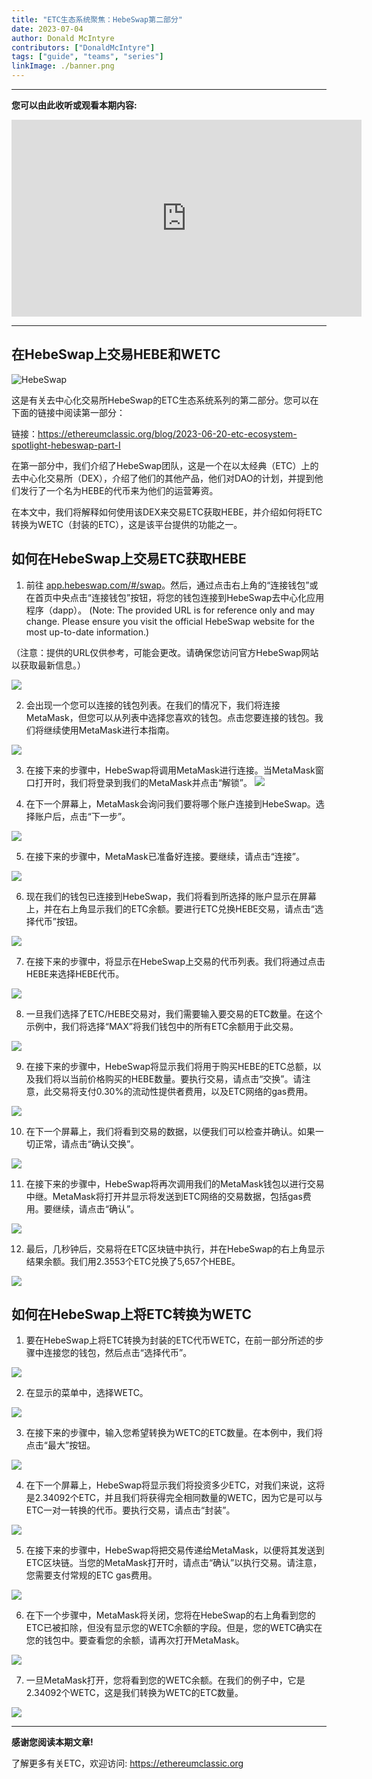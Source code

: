 ```yaml
---
title: "ETC生态系统聚焦：HebeSwap第二部分"
date: 2023-07-04
author: Donald McIntyre
contributors: ["DonaldMcIntyre"]
tags: ["guide", "teams", "series"]
linkImage: ./banner.png
---
```


---
**您可以由此收听或观看本期内容:**

<iframe width="560" height="315" src="https://www.youtube.com/embed/xYpgq4Q7t-4" title="YouTube video player" frameborder="0" allow="accelerometer; autoplay; clipboard-write; encrypted-media; gyroscope; picture-in-picture; web-share" allowfullscreen></iframe>

---

## 在HebeSwap上交易HEBE和WETC

![HebeSwap](logo.png)

这是有关去中心化交易所HebeSwap的ETC生态系统系列的第二部分。您可以在下面的链接中阅读第一部分：

链接：https://ethereumclassic.org/blog/2023-06-20-etc-ecosystem-spotlight-hebeswap-part-I

在第一部分中，我们介绍了HebeSwap团队，这是一个在以太经典（ETC）上的去中心化交易所（DEX），介绍了他们的其他产品，他们对DAO的计划，并提到他们发行了一个名为HEBE的代币来为他们的运营筹资。

在本文中，我们将解释如何使用该DEX来交易ETC获取HEBE，并介绍如何将ETC转换为WETC（封装的ETC），这是该平台提供的功能之一。

## 如何在HebeSwap上交易ETC获取HEBE

1. 前往 [app.hebeswap.com/#/swap](https://app.hebeswap.com/#/swap)。然后，通过点击右上角的“连接钱包”或在首页中央点击“连接钱包”按钮，将您的钱包连接到HebeSwap去中心化应用程序（dapp）。
(Note: The provided URL is for reference only and may change. Please ensure you visit the official HebeSwap website for the most up-to-date information.)

（注意：提供的URL仅供参考，可能会更改。请确保您访问官方HebeSwap网站以获取最新信息。）

![](1.png)

2. 会出现一个您可以连接的钱包列表。在我们的情况下，我们将连接MetaMask，但您可以从列表中选择您喜欢的钱包。点击您要连接的钱包。我们将继续使用MetaMask进行本指南。

![](2.png)

3. 在接下来的步骤中，HebeSwap将调用MetaMask进行连接。当MetaMask窗口打开时，我们将登录到我们的MetaMask并点击“解锁”。
![](3.png)

4. 在下一个屏幕上，MetaMask会询问我们要将哪个账户连接到HebeSwap。选择账户后，点击“下一步”。

![](4.png)

5. 在接下来的步骤中，MetaMask已准备好连接。要继续，请点击“连接”。

![](5.png)

6. 现在我们的钱包已连接到HebeSwap，我们将看到所选择的账户显示在屏幕上，并在右上角显示我们的ETC余额。要进行ETC兑换HEBE交易，请点击“选择代币”按钮。

![](6.png)

7. 在接下来的步骤中，将显示在HebeSwap上交易的代币列表。我们将通过点击HEBE来选择HEBE代币。

![](7.png)

8. 一旦我们选择了ETC/HEBE交易对，我们需要输入要交易的ETC数量。在这个示例中，我们将选择“MAX”将我们钱包中的所有ETC余额用于此交易。

![](8.png)

9. 在接下来的步骤中，HebeSwap将显示我们将用于购买HEBE的ETC总额，以及我们将以当前价格购买的HEBE数量。要执行交易，请点击“交换”。请注意，此交易将支付0.30%的流动性提供者费用，以及ETC网络的gas费用。

![](9.png)

10. 在下一个屏幕上，我们将看到交易的数据，以便我们可以检查并确认。如果一切正常，请点击“确认交换”。

![](10.png)

11. 在接下来的步骤中，HebeSwap将再次调用我们的MetaMask钱包以进行交易中继。MetaMask将打开并显示将发送到ETC网络的交易数据，包括gas费用。要继续，请点击“确认”。

![](11.png)

12.  最后，几秒钟后，交易将在ETC区块链中执行，并在HebeSwap的右上角显示结果余额。我们用2.3553个ETC兑换了5,657个HEBE。

![](12.png)

## 如何在HebeSwap上将ETC转换为WETC

1. 要在HebeSwap上将ETC转换为封装的ETC代币WETC，在前一部分所述的步骤中连接您的钱包，然后点击“选择代币”。

![](13.png)

2. 在显示的菜单中，选择WETC。

![](14.png)

3. 在接下来的步骤中，输入您希望转换为WETC的ETC数量。在本例中，我们将点击“最大”按钮。

![](15.png)

4. 在下一个屏幕上，HebeSwap将显示我们将投资多少ETC，对我们来说，这将是2.34092个ETC，并且我们将获得完全相同数量的WETC，因为它是可以与ETC一对一转换的代币。要执行交易，请点击“封装”。

![](16.png)

5. 在接下来的步骤中，HebeSwap将把交易传递给MetaMask，以便将其发送到ETC区块链。当您的MetaMask打开时，请点击“确认”以执行交易。请注意，您需要支付常规的ETC gas费用。

![](17.png)

6. 在下一个步骤中，MetaMask将关闭，您将在HebeSwap的右上角看到您的ETC已被扣除，但没有显示您的WETC余额的字段。但是，您的WETC确实在您的钱包中。要查看您的余额，请再次打开MetaMask。

![](18.png)

7. 一旦MetaMask打开，您将看到您的WETC余额。在我们的例子中，它是2.34092个WETC，这是我们转换为WETC的ETC数量。

![](19.png)

---

**感谢您阅读本期文章!**

了解更多有关ETC，欢迎访问: https://ethereumclassic.org
